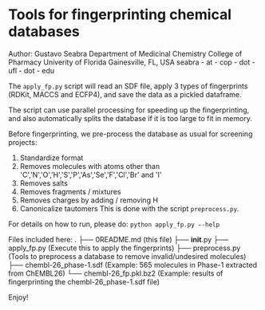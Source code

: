 # Tools for fingerprinting chemical databases

Author: Gustavo Seabra
        Department of Medicinal Chemistry
        College of Pharmacy
        Univerity of Florida
        Gainesville, FL, USA
        seabra - at - cop - dot - ufl - dot - edu

The `apply_fp.py` script will read an SDF file,
apply 3 types of fingerprints (RDKit, MACCS and ECFP4),
and save the data as a pickled dataframe.

The script can use parallel processing for speeding up
the fingerprinting, and also automatically splits the
database if it is too large to fit in memory.

Before fingerprinting, we pre-process the database as
usual for screening projects:
1. Standardize format
2. Removes molecules with atoms other than 'C','N','O','H','S','P','As','Se','F','Cl','Br' and 'I'
3. Removes salts
4. Removes fragments / mixtures
5. Removes charges by adding / removing H
6. Canonicalize tautomers
This is done with the script `preprocess.py`.

For details on how to run, please do:
`python apply_fp.py --help`

Files included here:
.
├── 0README.md   (this file)
├── __init__.py
├── apply_fp.py  (Execute this to apply the fingerprints)
├── preprocess.py (Tools to preprocess a database to remove invalid/undesired molecules)
├── chembl-26_phase-1.sdf (Example: 565 molecules in Phase-1 extracted from ChEMBL26)
└── chembl-26_fp.pkl.bz2 (Example: results of fingerprinting the chembl-26_phase-1.sdf file)

Enjoy!
